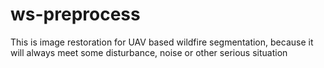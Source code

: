 # ws-preprocess
This is image restoration for UAV based wildfire segmentation, because it will always meet some disturbance, noise or other serious situation 
